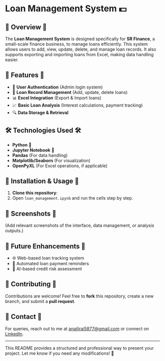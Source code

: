 # Loan Management System 💵  

## 📅 Overview 📅  
The **Loan Management System** is designed specifically for **SR Finance**, a small-scale finance business, to manage loans efficiently. This system allows users to add, view, update, delete, and manage loan records. It also supports exporting and importing loans from Excel, making data handling easier.  

## 🚀 Features 🚀  
- 🔑 **User Authentication** (Admin login system)  
- 📄 **Loan Record Management** (Add, update, delete loans)  
- 📊 **Excel Integration** (Export & Import loans)  
- 📈 **Basic Loan Analysis** (Interest calculations, payment tracking)  
- 🔍 **Data Storage & Retrieval**  

## 🛠 Technologies Used 🛠  
- **Python** 🐍  
- **Jupyter Notebook** 📓  
- **Pandas** (For data handling)  
- **Matplotlib/Seaborn** (For visualization)  
- **OpenPyXL** (For Excel operations, if applicable)  

## 📌 Installation & Usage 📌  
1. **Clone this repository**:  
4. Open `loan_management.ipynb` and run the cells step by step.  

## 📸 Screenshots 📸  
(Add relevant screenshots of the interface, data management, or analysis outputs.)  

## 🔮 Future Enhancements 🔮  
- 🌐 Web-based loan tracking system  
- 📧 Automated loan payment reminders  
- 🤖 AI-based credit risk assessment  

## 🤝 Contributing 🤝  
Contributions are welcome! Feel free to **fork** this repository, create a new branch, and submit a **pull request**.  

## 📧 Contact 📧  
For queries, reach out to me at anajlirai5877@gmail.com or connect on [LinkedIn](https://www.linkedin.com/in/anjali-rai-870630255/).  

---

This README provides a structured and professional way to present your project. Let me know if you need any modifications! 🚀  
